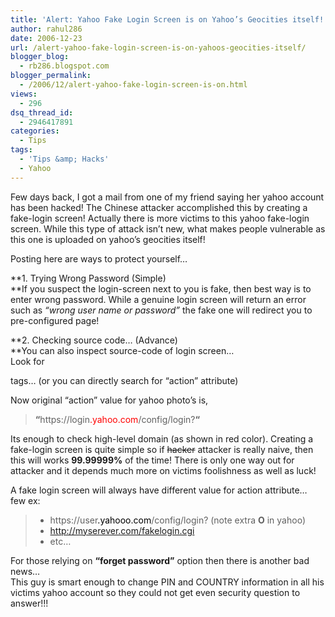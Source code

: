 ```yaml
---
title: 'Alert: Yahoo Fake Login Screen is on Yahoo’s Geocities itself!'
author: rahul286
date: 2006-12-23
url: /alert-yahoo-fake-login-screen-is-on-yahoos-geocities-itself/
blogger_blog:
  - rb286.blogspot.com
blogger_permalink:
  - /2006/12/alert-yahoo-fake-login-screen-is-on.html
views:
  - 296
dsq_thread_id:
  - 2946417891
categories:
  - Tips
tags:
  - 'Tips &amp; Hacks'
  - Yahoo
---
```

Few days back, I got a mail from one of my friend saying her yahoo account has been hacked! The Chinese attacker accomplished this by creating a fake-login screen! Actually there is more victims to this yahoo fake-login screen. While this type of attack isn&#8217;t new, what makes people vulnerable as this one is uploaded on yahoo&#8217;s geocities itself!

Posting here are ways to protect yourself&#8230;

**1. Trying Wrong Password (Simple)  
**If you suspect the login-screen next to you is fake, then best way is to enter wrong password. While a genuine login screen will return an error such as *&#8220;wrong user name or password&#8221;* the fake one will redirect you to pre-configured page!

**2. Checking source code&#8230; (Advance)  
**You can also inspect source-code of login screen&#8230;  
Look for

tags&#8230; (or you can directly search for &#8220;action&#8221; attribute)

Now original &#8220;action&#8221; value for yahoo photo&#8217;s is,**<span class="attribute-value"><br /> </span>**

> <span class="attribute-value"><strong>&#8220;</strong>https://login<span style="color: #ff0000">.yahoo.com</span>/config/login?</span>**&#8220;**

Its enough to check high-level domain (as shown in red color). Creating a fake-login screen is quite simple so if <strike>hacker</strike> attacker is really naive, then this will works **99.99999%** of the time! There is only one way out for attacker and it depends much more on victims foolishness as well as luck!

A fake login screen will always have different value for action attribute&#8230;  
few ex:**<span class="attribute-value"><br /> </span>**

>   * <span class="attribute-value">https://user<span style="color: #000000">.yahooo.com</span>/config/login? (note extra <strong>O</strong> in yahoo)</span>
>   * http://myserever.com/fakelogin.cgi
>   * etc&#8230;

For those relying on **&#8220;forget password&#8221;** option then there is another bad news&#8230;  
This guy is smart enough to change PIN and COUNTRY information in all his victims yahoo account so they could not get even security question to answer!!!
